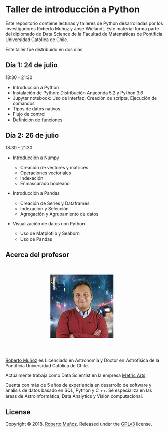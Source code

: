 # Taller de introducción a Python

Este repositorio contiene lecturas y talleres de Python desarrolladas por los investigadores Roberto Muñoz y Jose Wielandt. Este material forma parte del diplomado de Data Science de la Facultad de Matemáticas de Pontificia Universidad Católica de Chile.

Este taller fue distribuido en dos días

## Día 1: 24 de julio
18:30 - 21:30

- Introducción a Python
- Instalación de Python: Distribución Anaconda 5.2 y Python 3.6
- Jupyter notebook: Uso de interfaz, Creación de scripts, Ejecución de comandos
- Tipos de datos nativos
- Flujo de control
- Definición de funciones

## Día 2: 26 de julio
18:30 - 21:30

- Introducción a Numpy
	- Creación de vectores y matrices
	- Operaciones vectoriales
	- Indexación
	- Enmascarado booleano

- Introducción a Pandas
	- Creación de Series y Dataframes
	- Indexación y Selección
	- Agregación y Agrupamiento de datos

- Visualización de datos con Python
	- Uso de Matplotlib y Seaborn
	- Uso de Pandas


## Acerca del profesor

<div style="overflow: hidden; padding: 20px;">

<p align="center">
	<img style="float: center; width:200px; margin:0 20px 10px 0;" src="images/perfil Roberto Munoz.jpg" width="300"/></div>
</p>

<p><a href="https://cl.linkedin.com/in/robertopmunoz">Roberto Muñoz</a> es Licenciado en Astronomía y Doctor en Astrofísica de la Pontificia Universidad Católica de Chile.</p>

<p>Actualmente trabaja como Data Scientist en la empresa <a href="http://www.metricarts.com">Metric Arts</a>.</p>

<p>Cuenta con más de 5 años de experiencia en desarrollo de software y análisis de datos basado en SQL, Python y C ++. Se especializa en las áreas de Astroinformática, Data Analytics y Visión computacional.</p>
</div>

## License

Copyright &copy; 2018, [Roberto Muñoz](https://github.com/rpmunoz). Released under the [GPLv3](https://github.com/rpmunoz/python_uc/blob/master/LICENSE) license.
